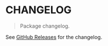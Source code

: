 # CHANGELOG

> Package changelog.

See [GitHub Releases](https://github.com/stdlib-js/math-base-special-versin/releases) for the changelog.